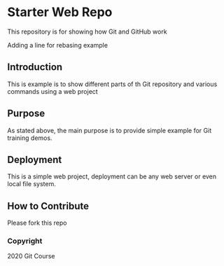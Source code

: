 # Starter Web Repo

This repository is for showing how Git and GitHub work 

Adding a line for rebasing example

## Introduction

This is example is to show different parts of th Git repository and various commands using a web project

## Purpose

As stated above, the main purpose is to provide simple example for Git training demos.

## Deployment

This is a simple web project, deployment can be any web server or even local file system.

## How to Contribute

Please fork this repo

### Copyright

2020 Git Course